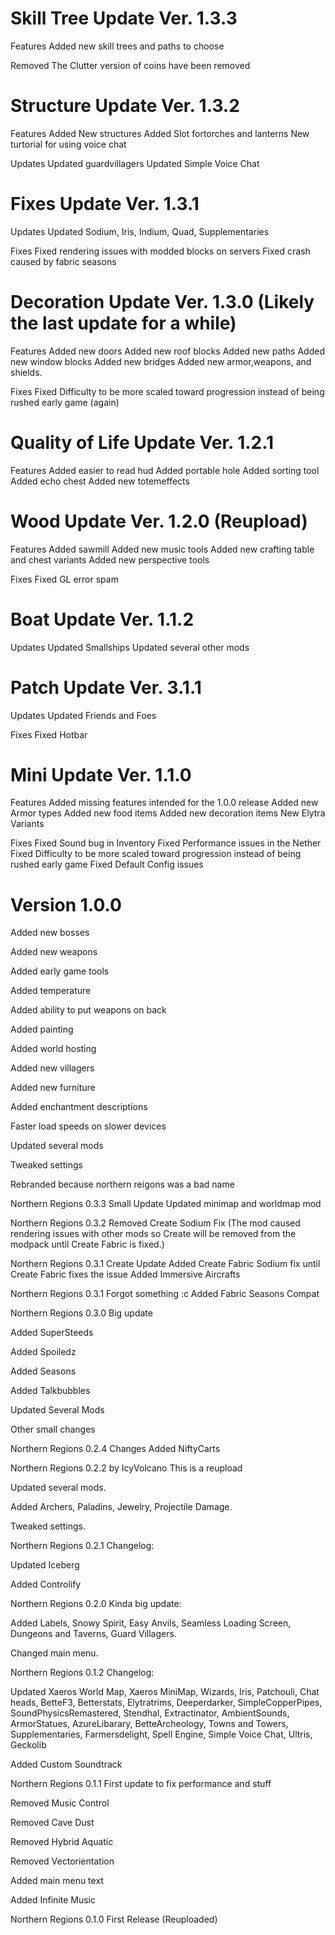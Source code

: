 # Skill Tree Update Ver. 1.3.3 

Features 
Added new skill trees and paths to choose 

Removed 
The Clutter version of coins have been removed

# Structure Update Ver. 1.3.2 

Features 
Added New structures Added Slot fortorches and lanterns 
New turtorial for using voice chat 

Updates 
Updated guardvillagers 
Updated Simple Voice Chat

# Fixes Update Ver. 1.3.1 
Updates 
Updated Sodium, Iris, Indium, Quad, Supplementaries 

Fixes 
Fixed rendering issues with modded blocks on servers 
Fixed crash caused by fabric seasons

# Decoration Update Ver. 1.3.0 (Likely the last update for a while)

Features 
Added new doors 
Added new roof blocks 
Added new paths 
Added new window blocks 
Added new bridges 
Added new armor,weapons, and shields.

Fixes Fixed Difficulty to be more scaled toward progression instead of
being rushed early game (again)

# Quality of Life Update Ver. 1.2.1 

Features 
Added easier to read hud
Added portable hole 
Added sorting tool 
Added echo chest 
Added new totemeffects

# Wood Update Ver. 1.2.0 (Reupload) 

Features 
Added sawmill Added new music tools 
Added new crafting table and chest variants 
Added new perspective
tools 

Fixes 
Fixed GL error spam

# Boat Update Ver. 1.1.2 

Updates 
Updated Smallships 
Updated several other mods

# Patch Update Ver. 3.1.1 

Updates 
Updated Friends and Foes 

Fixes Fixed Hotbar

# Mini Update Ver. 1.1.0 

Features
Added missing features intended for the
1.0.0 release 
Added new Armor types 
Added new food items
Added new decoration items New Elytra Variants 

Fixes 
Fixed Sound bug in Inventory
Fixed Performance issues in the Nether 
Fixed Difficulty to be more scaled toward progression instead of being rushed early game 
Fixed Default Config issues

# Version 1.0.0

Added new bosses

Added new weapons

Added early game tools

Added temperature

Added ability to put weapons on back

Added painting

Added world hosting

Added new villagers

Added new furniture

Added enchantment descriptions

Faster load speeds on slower devices

Updated several mods

Tweaked settings

Rebranded because northern reigons was a bad name

Northern Regions 0.3.3 Small Update Updated minimap and worldmap mod

Northern Regions 0.3.2 Removed Create Sodium Fix (The mod caused
rendering issues with other mods so Create will be removed from the
modpack until Create Fabric is fixed.)

Northern Regions 0.3.1 Create Update Added Create Fabric Sodium fix
until Create Fabric fixes the issue Added Immersive Aircrafts

Northern Regions 0.3.1 Forgot something :c Added Fabric Seasons Compat

Northern Regions 0.3.0 Big update

Added SuperSteeds

Added Spoiledz

Added Seasons

Added Talkbubbles

Updated Several Mods

Other small changes

Northern Regions 0.2.4 Changes Added NiftyCarts

Northern Regions 0.2.2 by IcyVolcano This is a reupload

Updated several mods.

Added Archers, Paladins, Jewelry, Projectile Damage.

Tweaked settings.

Northern Regions 0.2.1 Changelog:

Updated Iceberg

Added Controlify

Northern Regions 0.2.0 Kinda big update:

Added Labels, Snowy Spirit, Easy Anvils, Seamless Loading Screen,
Dungeons and Taverns, Guard Villagers.

Changed main menu.

Northern Regions 0.1.2 Changelog:

Updated Xaeros World Map, Xaeros MiniMap, Wizards, Iris, Patchouli, Chat
heads, BetteF3, Betterstats, Elytratrims, Deeperdarker,
SimpleCopperPipes, SoundPhysicsRemastered, Stendhal, Extractinator,
AmbientSounds, ArmorStatues, AzureLibarary, BetteArcheology, Towns and
Towers, Supplementaries, Farmersdelight, Spell Engine, Simple Voice
Chat, Ultris, Geckolib

Added Custom Soundtrack

Northern Regions 0.1.1 First update to fix performance and stuff

Removed Music Control

Removed Cave Dust

Removed Hybrid Aquatic

Removed Vectorientation

Added main menu text

Added Infinite Music

Northern Regions 0.1.0 First Release (Reuploaded)
